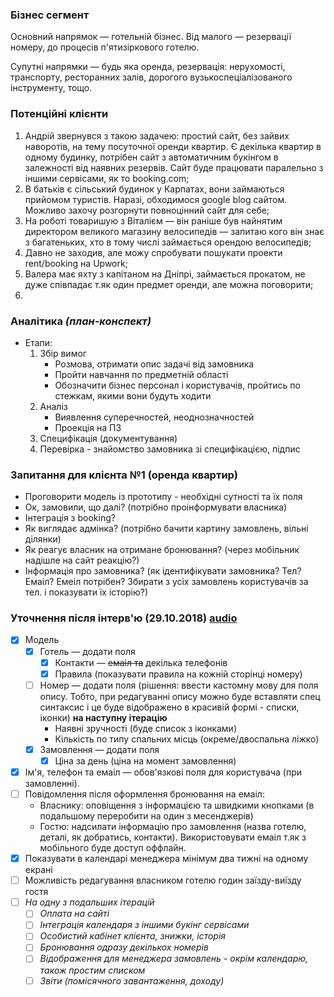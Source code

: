 ### Бізнес сегмент
Основний напрямок — готельній бізнес.
Від малого — резервації номеру, до процесів п'ятизіркового готелю.

Супутні напрямки — будь яка оренда, резервація:
нерухомості, транспорту, ресторанних залів, дорогого вузькоспеціалізованого інструменту, тощо.

### Потенційні клієнти
1. Андрій звернувся з такою задачею:
простий сайт, без зайвих наворотів, на тему посуточної оренди квартир.
Є декілька квартир в одному будинку,
потрібен сайт з автоматичним букінгом в залежності від наявних резервів.
Сайт буде працювати паралельно з іншими сервісами, як то booking.com;
2. В батьків є сільський будинок у Карпатах, вони займаються прийомом туристів.
Наразі, обходимося google blog сайтом.
Можливо захочу розгорнути повноцінний сайт для себе;
3. На роботі товаришую з Віталієм —
він раніше був найнятим директором великого магазину велосипедів —
запитаю кого він знає з багатеньких, хто в тому числі займається орендою велосипедів;
4. Давно не заходив, але можу спробувати пошукати проекти rent/booking на Upwork;
5. Валера має яхту з капітаном на Дніпрі, займається прокатом,
не дуже співпадає т.як один предмет оренди, але можна поговорити;
6.

### Аналітика *(план-конспект)*
- Етапи:
    1. Збір вимог
        - Розмова, отримати опис задачі від замовника
        - Пройти навчання по предметній області
        - Обозначити бізнес персонал і користувачів, пройтись по стежкам, якими вони будуть ходити
    2. Аналіз
        - Виявлення суперечностей, неоднозначностей
        - Проекція на ПЗ
    3. Специфікація (документування)
    4. Перевірка - знайомство замовника зі специфікацією, підпис

### Запитання для клієнта №1 (оренда квартир)
- Проговорити модель із прототипу - необхідні сутності та їх поля
- Ок, замовили, що далі? (потрібно проінформувати власника)
- Інтеграція з booking?
- Як виглядає адмінка? (потрібно бачити картину замовлень, вільні ділянки)
- Як реагує власник на отримане бронювання? (через мобільник надішле на сайт реакцію?)
- Інформація про замовника? (як ідентифікувати замовника? Тел? Емаіл? Емеіл потрібен? Збирати з усіх замовлень користувачів за тел. і показувати їх історію?)

### Уточнення після інтерв'ю (29.10.2018) [audio](https://github.com/Olezha/TheHotel/tree/master/wiki/interview-29.10.2018)
- [x] Модель
    - [x] Готель — додати поля
        - [x] Контакти — ~~емаіл та~~ декілька телефонів
        - [x] Правила (показувати правила на кожній сторінці номеру)
    - [ ] Номер — додати поля (рішення: ввести кастомну мову для поля опису. Тобто, при редагуванні опису можно буде вставляти спец синтаксис і це буде відображено в красивій формі - списки, іконки) **на наступну ітерацію**
        - Наявні зручності (буде список з іконками)
        - Кількість по типу спальних місць (окреме/двоспальна ліжко)
    - [x] Замовлення — додати поля
        - [x] Ціна за день (ціна на момент замовлення)
- [x] Ім'я, телефон та емаіл — обов'язкові поля для користувача (при замовленні).
- [ ] Повідомлення після оформлення бронювання на емаіл:
    - Власнику: оповіщення з інформацією та швидкими кнопками (в подальшому переробити на один з месенджерів)
    - Гостю: надсилати інформацію про замовлення (назва готелю, деталі, як добратись, контакти). Використовувати емаіл т.як з мобільного буде доступ оффлайн.
- [x] Показувати в календарі менеджера мінімум два тижні на одному екрані
- [ ] Можливість редагування власником готелю годин заїзду-виїзду гостя
- [ ] _На одну з подальших ітерацій_
    - [ ] _Оплата на сайті_
    - [ ] _Інтеграція календаря з іншими букінг сервісами_
    - [ ] _Особистий кабінет клієнта, знижки, історія_
    - [ ] _Бронювання одразу декількох номерів_
    - [ ] _Відображення для менеджера замовлень - окрім календарю, також простим списком_
    - [ ] _Звіти (помісячного завантаження, доходу)_
